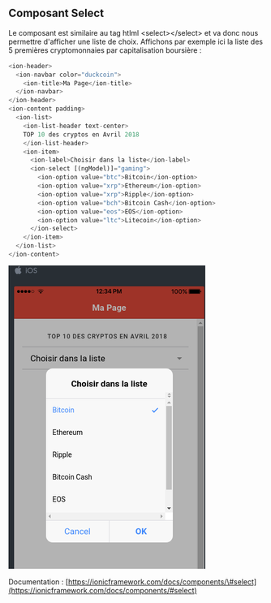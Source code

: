## Composant Select

Le composant est similaire au tag htlml &lt;select&gt;&lt;/select&gt; et va donc nous permettre d'afficher une liste de choix. Affichons par exemple ici la liste des 5 premières cryptomonnaies par capitalisation boursière :

```js
<ion-header>
  <ion-navbar color="duckcoin">
    <ion-title>Ma Page</ion-title>
  </ion-navbar>
</ion-header>
<ion-content padding>
  <ion-list>
    <ion-list-header text-center>
    TOP 10 des cryptos en Avril 2018
    </ion-list-header>
    <ion-item>
      <ion-label>Choisir dans la liste</ion-label>
      <ion-select [(ngModel)]="gaming">
        <ion-option value="btc">Bitcoin</ion-option>
        <ion-option value="xrp">Ethereum</ion-option>
        <ion-option value="xrp">Ripple</ion-option>
        <ion-option value="bch">Bitcoin Cash</ion-option>
        <ion-option value="eos">EOS</ion-option>
        <ion-option value="ltc">Litecoin</ion-option>
      </ion-select>
    </ion-item>
  </ion-list>
</ion-content>
```

![](/assets/composant_select.png)

Documentation : [https://ionicframework.com/docs/components/\#select](https://ionicframework.com/docs/components/#select)
